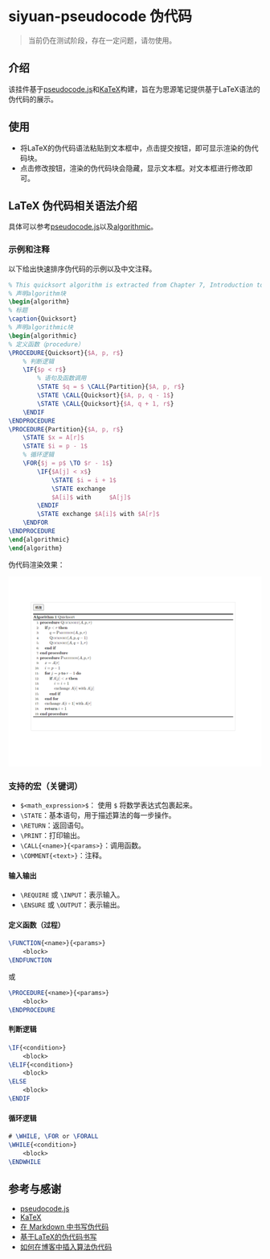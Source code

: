 # siyuan-pseudocode 伪代码

> 当前仍在测试阶段，存在一定问题，请勿使用。

## 介绍

该挂件基于[pseudocode.js](https://github.com/SaswatPadhi/pseudocode.js)和[KaTeX](https://github.com/Khan/KaTeX)构建，旨在为思源笔记提供基于LaTeX语法的伪代码的展示。

## 使用

* 将LaTeX的伪代码语法粘贴到文本框中，点击提交按钮，即可显示渲染的伪代码块。
* 点击修改按钮，渲染的伪代码块会隐藏，显示文本框。对文本框进行修改即可。

## LaTeX 伪代码相关语法介绍

具体可以参考[pseudocode.js](https://github.com/SaswatPadhi/pseudocode.js?tab=readme-ov-file#grammar)以及[algorithmic](https://ctan.org/pkg/algorithms)。

### 示例和注释

以下给出快速排序伪代码的示例以及中文注释。

```latex
% This quicksort algorithm is extracted from Chapter 7, Introduction to Algorithms (3rd edition)
% 声明algorithm块
\begin{algorithm}
% 标题
\caption{Quicksort}
% 声明algorithmic块
\begin{algorithmic}
% 定义函数（procedure）
\PROCEDURE{Quicksort}{$A, p, r$}
    % 判断逻辑
    \IF{$p < r$} 
        % 语句及函数调用
        \STATE $q = $ \CALL{Partition}{$A, p, r$}
        \STATE \CALL{Quicksort}{$A, p, q - 1$}
        \STATE \CALL{Quicksort}{$A, q + 1, r$}
    \ENDIF
\ENDPROCEDURE
\PROCEDURE{Partition}{$A, p, r$}
    \STATE $x = A[r]$
    \STATE $i = p - 1$
    % 循环逻辑
    \FOR{$j = p$ \TO $r - 1$}
        \IF{$A[j] < x$}
            \STATE $i = i + 1$
            \STATE exchange
            $A[i]$ with     $A[j]$
        \ENDIF
        \STATE exchange $A[i]$ with $A[r]$
    \ENDFOR
\ENDPROCEDURE
\end{algorithmic}
\end{algorithm}
```

伪代码渲染效果：

![Quicksort](https://github.com/samonysh/siyuan-pseudocode/blob/main/preview.png)

### 支持的宏（关键词）

* `$<math_expression>$`： 使用 `$` 将数学表达式包裹起来。
* `\STATE`：基本语句，用于描述算法的每一步操作。
* `\RETURN`：返回语句。
* `\PRINT`：打印输出。
* `\CALL{<name>}{<params>}`：调用函数。
* `\COMMENT{<text>}`：注释。

#### 输入输出

* `\REQUIRE` 或 `\INPUT`：表示输入。
* `\ENSURE` 或 `\OUTPUT`：表示输出。

#### 定义函数（过程）

```latex
\FUNCTION{<name>}{<params>}
    <block> 
\ENDFUNCTION
```

或

```latex
\PROCEDURE{<name>}{<params>}
    <block> 
\ENDPROCEDURE
```

#### 判断逻辑

```latex
\IF{<condition>}
    <block>
\ELIF{<condition>}
    <block>
\ELSE
    <block>
\ENDIF
```

#### 循环逻辑

```latex
# \WHILE, \FOR or \FORALL
\WHILE{<condition>}
    <block>
\ENDWHILE
```

## 参考与感谢

* [pseudocode.js](https://github.com/SaswatPadhi/pseudocode.js)
* [KaTeX](https://github.com/Khan/KaTeX)
* [在 Markdown 中书写伪代码](https://zhuanlan.zhihu.com/p/406649966)
* [基于LaTeX的伪代码书写](https://welts.xyz/2022/01/17/pseudocode/)
* [如何在博客中插入算法伪代码](https://zjuguoshuai.gitlab.io/2019/04/26/blog-pseudocode.html)